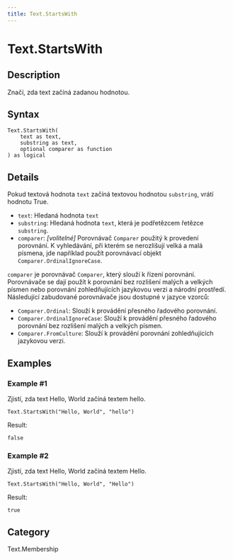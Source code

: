 ```yaml
---
title: Text.StartsWith
---
```


# Text.StartsWith


## Description

Značí, zda text začíná zadanou hodnotou.


## Syntax

```powerquery
Text.StartsWith(
    text as text,
    substring as text,
    optional comparer as function
) as logical
```


## Details

Pokud textová hodnota <code>text</code> začíná textovou hodnotou <code>substring</code>, vrátí hodnotu True.      <ul>        <li><code>text</code>: <i></i> Hledaná hodnota <code>text</code></li>        <li><code>substring</code>: <i></i> Hledaná hodnota <code>text</code>, která je podřetězcem řetězce <code>substring</code>.</li>        <li><code>comparer</code>: <i>[volitelné]</i> Porovnávač <code>Comparer</code> použitý k provedení porovnání. K vyhledávání, při kterém se nerozlišují velká a malá písmena, jde například použít porovnávací objekt <code>Comparer.OrdinalIgnoreCase</code>.</li>      </ul>      <div>        <code>comparer</code> je porovnávač <code>Comparer</code>, který slouží k řízení porovnání. Porovnávače se dají použít k porovnání bez rozlišení malých a velkých písmen nebo porovnání zohledňujících jazykovou verzi a národní prostředí.      </div>      <div>        Následující zabudované porovnávače jsou dostupné v jazyce vzorců:      </div>      <ul>        <li><code>Comparer.Ordinal</code>: Slouží k provádění přesného řadového porovnání.</li>        <li><code>Comparer.OrdinalIgnoreCase</code>: Slouží k provádění přesného řadového porovnání bez rozlišení malých a velkých písmen.</li>        <li> <code>Comparer.FromCulture</code>: Slouží k provádění porovnání zohledňujících jazykovou verzi.</li>      </ul>


## Examples

### Example #1 
Zjistí, zda text Hello, World začíná textem hello.
```powerquery
Text.StartsWith("Hello, World", "hello")
```

Result: 
```powerquery
false
```


### Example #2 
Zjistí, zda text Hello, World začíná textem Hello.
```powerquery
Text.StartsWith("Hello, World", "Hello")
```

Result: 
```powerquery
true
```




## Category
Text.Membership
